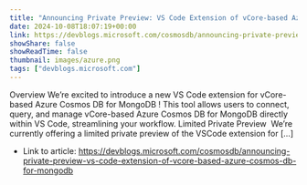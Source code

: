 ```yaml
---
title: "Announcing Private Preview: VS Code Extension of vCore-based Azure Cosmos DB for MongoDB"
date: 2024-10-08T18:07:19+00:00
link: https://devblogs.microsoft.com/cosmosdb/announcing-private-preview-vs-code-extension-of-vcore-based-azure-cosmos-db-for-mongodb
showShare: false
showReadTime: false
thumbnail: images/azure.png
tags: ["devblogs.microsoft.com"]
---
```

Overview We’re excited to introduce a new VS Code extension for vCore-based Azure Cosmos DB for MongoDB ! This tool allows users to connect, query, and manage vCore-based Azure Cosmos DB for MongoDB directly within VS Code, streamlining your workflow. Limited Private Preview  We’re currently offering a limited private preview of the VSCode extension for […]

- Link to article: https://devblogs.microsoft.com/cosmosdb/announcing-private-preview-vs-code-extension-of-vcore-based-azure-cosmos-db-for-mongodb